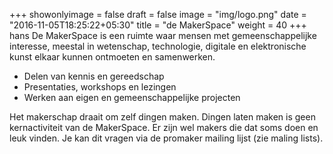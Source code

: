 +++
showonlyimage = false 
draft = false
image = "img/logo.png"
date = "2016-11-05T18:25:22+05:30"
title = "de MakerSpace"
weight = 40
+++
hans
De MakerSpace is een ruimte waar mensen met gemeenschappelijke interesse, meestal in wetenschap, technologie, digitale en elektronische kunst elkaar kunnen ontmoeten en samenwerken. 

<!--more-->

* Delen van kennis en gereedschap
* Presentaties, workshops en lezingen
* Werken aan eigen en gemeenschappelijke projecten

Het makerschap draait om zelf dingen maken. Dingen laten maken is geen kernactiviteit van de MakerSpace. Er zijn wel makers die dat soms doen en leuk vinden. Je kan dit vragen via de promaker mailing lijst (zie maling lists).
